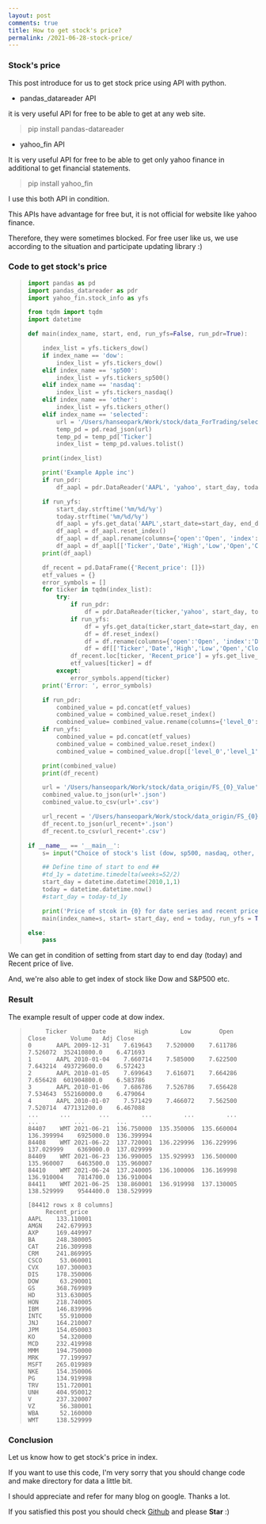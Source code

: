 ```yaml
---
layout: post
comments: true
title: How to get stock's price? 
permalink: /2021-06-28-stock-price/
---
```


### Stock's price

This post introduce for us to get stock price using API with python.

- pandas_datareader API

it is very useful API for free to be able to get at any web site.

> pip install pandas-datareader

- yahoo_fin API

It is very useful API for free to be able to get only yahoo finance in additional to get financial statements.

> pip install yahoo_fin

I use this both API in condition.

This APIs have advantage for free but, it is not official for website like yahoo finance.

Therefore, they were sometimes blocked. For free user like us, we use according to the situation and participate updating library :)



### Code to get stock's price

> ```python
> import pandas as pd
> import pandas_datareader as pdr
> import yahoo_fin.stock_info as yfs
> 
> from tqdm import tqdm
> import datetime
> 
> def main(index_name, start, end, run_yfs=False, run_pdr=True):
> 
>     index_list = yfs.tickers_dow()
>     if index_name == 'dow':
>         index_list = yfs.tickers_dow()
>     elif index_name == 'sp500':
>         index_list = yfs.tickers_sp500()
>     elif index_name == 'nasdaq':
>         index_list = yfs.tickers_nasdaq()
>     elif index_name == 'other':
>         index_list = yfs.tickers_other()
>     elif index_name == 'selected':
>         url = '/Users/hanseopark/Work/stock/data_ForTrading/selected_ticker.json'
>         temp_pd = pd.read_json(url)
>         temp_pd = temp_pd['Ticker']
>         index_list = temp_pd.values.tolist()
> 
>     print(index_list)
> 
>     print('Example Apple inc')
>     if run_pdr:
>         df_aapl = pdr.DataReader('AAPL', 'yahoo', start_day, today)
> 
>     if run_yfs:
>         start_day.strftime('%m/%d/%y')
>         today.strftime('%m/%d/%y')
>         df_aapl = yfs.get_data('AAPL',start_date=start_day, end_date = today)
>         df_aapl = df_aapl.reset_index()
>         df_aapl = df_aapl.rename(columns={'open':'Open', 'index':'Date', 'high':'High','low':'Low','close':'Close','adjclose':'Adj Close','volume':'Volume','ticker':'Ticker'})
>         df_aapl = df_aapl[['Ticker','Date','High','Low','Open','Close','Volume','Adj Close']]
>     print(df_aapl)
> 
>     df_recent = pd.DataFrame({'Recent_price': []})
>     etf_values = {}
>     error_symbols = []
>     for ticker in tqdm(index_list):
>         try:
>             if run_pdr:
>                 df = pdr.DataReader(ticker,'yahoo', start_day, today)
>             if run_yfs:
>                 df = yfs.get_data(ticker,start_date=start_day, end_date = today)
>                 df = df.reset_index()
>                 df = df.rename(columns={'open':'Open', 'index':'Date', 'high':'High','low':'Low','close':'Close','adjclose':'Adj Close','volume':'Volume','ticker':'Ticker'})
>                 df = df[['Ticker','Date','High','Low','Open','Close','Volume','Adj Close']]
>             df_recent.loc[ticker, 'Recent_price'] = yfs.get_live_price(ticker)
>             etf_values[ticker] = df
>         except:
>             error_symbols.append(ticker)
>     print('Error: ', error_symbols)
> 
>     if run_pdr:
>         combined_value = pd.concat(etf_values)
>         combined_value = combined_value.reset_index()
>         combined_value= combined_value.rename(columns={'level_0': 'Ticker'})
>     if run_yfs:
>         combined_value = pd.concat(etf_values)
>         combined_value = combined_value.reset_index()
>         combined_value = combined_value.drop(['level_0','level_1'], axis=1)
> 
>     print(combined_value)
>     print(df_recent)
> 
>     url = '/Users/hanseopark/Work/stock/data_origin/FS_{0}_Value'.format(index_name)
>     combined_value.to_json(url+'.json')
>     combined_value.to_csv(url+'.csv')
> 
>     url_recent = '/Users/hanseopark/Work/stock/data_origin/FS_{0}_Recent_Value'.format(index_name)
>     df_recent.to_json(url_recent+'.json')
>     df_recent.to_csv(url_recent+'.csv')
> 
> if __name__ == '__main__':
>     s= input("Choice of stock's list (dow, sp500, nasdaq, other, selected): ")
> 
>     ## Define time of start to end ##
>     #td_1y = datetime.timedelta(weeks=52/2)
>     start_day = datetime.datetime(2010,1,1)
>     today = datetime.datetime.now()
>     #start_day = today-td_1y
> 
>     print('Price of stcok in {0} for date series and recent price'.format(s))
>     main(index_name=s, start= start_day, end = today, run_yfs = True, run_pdr=False)
> 
> else:
>     pass
> 
> ```
>
> 

We can get in condition of setting from start day to end day (today) and Recent price of live.

And, we're also able to get index of stock like Dow and S&P500 etc.



### Result

The example result of upper code at dow index.

>```
>      Ticker       Date        High         Low        Open       Close       Volume   Adj Close
>0       AAPL 2009-12-31    7.619643    7.520000    7.611786    7.526072  352410800.0    6.471693
>1       AAPL 2010-01-04    7.660714    7.585000    7.622500    7.643214  493729600.0    6.572423
>2       AAPL 2010-01-05    7.699643    7.616071    7.664286    7.656428  601904800.0    6.583786
>3       AAPL 2010-01-06    7.686786    7.526786    7.656428    7.534643  552160000.0    6.479064
>4       AAPL 2010-01-07    7.571429    7.466072    7.562500    7.520714  477131200.0    6.467088
>...      ...        ...         ...         ...         ...         ...          ...         ...
>84407    WMT 2021-06-21  136.750000  135.350006  135.660004  136.399994    6925000.0  136.399994
>84408    WMT 2021-06-22  137.720001  136.229996  136.229996  137.029999    6369000.0  137.029999
>84409    WMT 2021-06-23  136.990005  135.929993  136.500000  135.960007    6463500.0  135.960007
>84410    WMT 2021-06-24  137.240005  136.100006  136.169998  136.910004    7814700.0  136.910004
>84411    WMT 2021-06-25  138.860001  136.919998  137.130005  138.529999    9544400.0  138.529999
>
>[84412 rows x 8 columns]
>      Recent_price
>AAPL    133.110001
>AMGN    242.679993
>AXP     169.449997
>BA      248.380005
>CAT     216.309998
>CRM     241.869995
>CSCO     53.060001
>CVX     107.300003
>DIS     178.350006
>DOW      63.290001
>GS      368.769989
>HD      313.630005
>HON     218.740005
>IBM     146.839996
>INTC     55.910000
>JNJ     164.210007
>JPM     154.050003
>KO       54.320000
>MCD     232.419998
>MMM     194.750000
>MRK      77.199997
>MSFT    265.019989
>NKE     154.350006
>PG      134.919998
>TRV     151.720001
>UNH     404.950012
>V       237.320007
>VZ       56.380001
>WBA      52.160000
>WMT     138.529999
>```
>
>



### Conclusion

Let us know how to get stock's price in index.

If you want to use this code, I'm very sorry that you should change code and make directory for data a little bit.

I should appreciate and refer for many blog on google. Thanks a lot.

If you satisfied this post you should check [Github](https://github.com/hanseopark/Stock/tree/master/Strategy) and please **Star** :)
